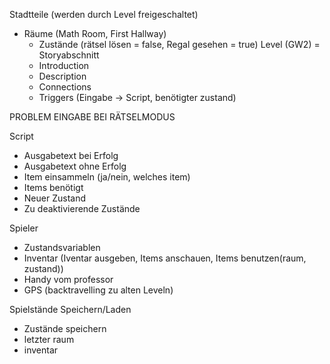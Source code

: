 Stadtteile (werden durch Level freigeschaltet)
- Räume (Math Room, First Hallway)  
  - Zustände (rätsel lösen = false, Regal gesehen = true) Level (GW2) = Storyabschnitt
  - Introduction  
  - Description  
  - Connections  
  - Triggers (Eingabe -> Script, benötigter zustand) 
  
PROBLEM EINGABE BEI RÄTSELMODUS

Script
- Ausgabetext bei Erfolg
- Ausgabetext ohne Erfolg
- Item einsammeln (ja/nein, welches item)
- Items benötigt
- Neuer Zustand
- Zu deaktivierende Zustände

Spieler
- Zustandsvariablen
- Inventar (Iventar ausgeben, Items anschauen, Items benutzen(raum, zustand))
- Handy vom professor
- GPS (backtravelling zu alten Leveln)


Spielstände Speichern/Laden
- Zustände speichern
- letzter raum
- inventar